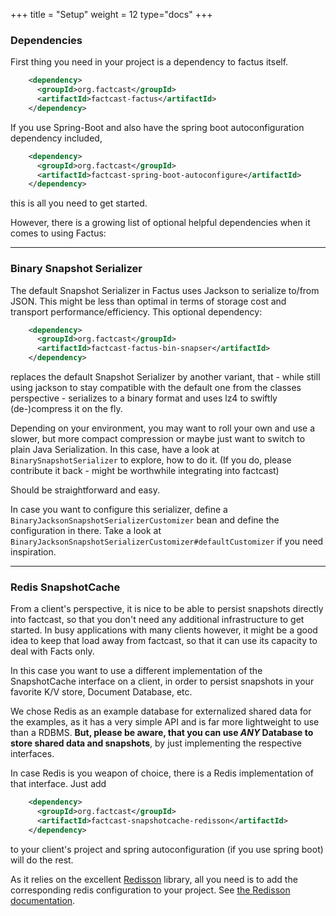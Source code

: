 +++
title = "Setup"
weight = 12
type="docs"
+++

### Dependencies

First thing you need in your project is a dependency to factus itself.

```xml
    <dependency>
      <groupId>org.factcast</groupId>
      <artifactId>factcast-factus</artifactId>
    </dependency>
```

If you use Spring-Boot and also have the spring boot autoconfiguration dependency included,

```xml
    <dependency>
      <groupId>org.factcast</groupId>
      <artifactId>factcast-spring-boot-autoconfigure</artifactId>
    </dependency>
```

this is all you need to get started.

However, there is a growing list of optional helpful dependencies when it comes to using Factus:

---

### Binary Snapshot Serializer

The default Snapshot Serializer in Factus uses Jackson to serialize to/from JSON. This might be less than optimal in terms of storage cost and transport performance/efficiency.
This optional dependency:

```xml
    <dependency>
      <groupId>org.factcast</groupId>
      <artifactId>factcast-factus-bin-snapser</artifactId>
    </dependency>
```

replaces the default Snapshot Serializer by another variant, that - while still using jackson to stay compatible
with the default one from the classes perspective - serializes to a binary format and uses lz4 to swiftly (de-)compress
it on the fly.

Depending on your environment, you may want to roll your own and use a slower, but more compact compression or maybe
just want to switch to plain Java Serialization. In this case, have a look at `BinarySnapshotSerializer` to explore, how to do it.
(If you do, please contribute it back - might be worthwhile integrating into factcast)

Should be straightforward and easy.

In case you want to configure this serializer, define a `BinaryJacksonSnapshotSerializerCustomizer` bean and
define the configuration in there. Take a look at `BinaryJacksonSnapshotSerializerCustomizer#defaultCustomizer`
if you need inspiration.

---

### Redis SnapshotCache

From a client's perspective, it is nice to be able to persist snapshots directly into factcast, so that you don't
need any additional infrastructure to get started. In busy applications with many clients however, it might be
a good idea to keep that load away from factcast, so that it can use its capacity to deal with Facts only.

In this case you want to use a different implementation of the SnapshotCache interface on a client, in order to
persist snapshots in your favorite K/V store, Document Database, etc.

We chose Redis as an example database for externalized shared data for the examples, as it has a very simple API and is
far more lightweight to use than a RDBMS. **But, please be aware, that you can use _ANY_ Database to store shared data
and snapshots**, by just implementing the respective interfaces.

In case Redis is you weapon of choice, there is a Redis implementation of that interface. Just add

```xml
    <dependency>
      <groupId>org.factcast</groupId>
      <artifactId>factcast-snapshotcache-redisson</artifactId>
    </dependency>
```

to your client's project and spring autoconfiguration (if you use spring boot) will do the rest.

As it relies on the excellent [Redisson](https://redisson.org/) library, all you need is to add the corresponding redis configuration to your project.
See [the Redisson documentation](https://github.com/redisson/redisson/tree/master/redisson-spring-boot-starter).
